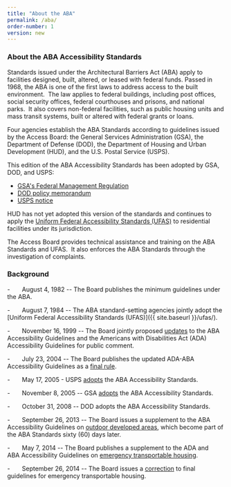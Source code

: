 ```yaml
---
title: "About the ABA"
permalink: /aba/
order-number: 1
version: new
---
```


### About the ABA Accessibility Standards

Standards issued under the Architectural Barriers Act (ABA) apply to facilities designed, built, altered, or leased with federal funds. Passed in 1968, the ABA is one of the first laws to address access to the built environment.  The law applies to federal buildings, including post offices, social security offices, federal courthouses and prisons, and national parks.  It also covers non-federal facilities, such as public housing units and mass transit systems, built or altered with federal grants or loans.

Four agencies establish the ABA Standards according to guidelines issued by the Access Board: the General Services Administration (GSA), the Department of Defense (DOD), the Department of Housing and Urban Development (HUD), and the U.S. Postal Service (USPS).

This edition of the ABA Accessibility Standards has been adopted by GSA, DOD, and USPS:

-   [GSA's Federal Management Regulation](https://www.gsa.gov/policy-regulations/regulations/federal-management-regulation-fmr?asset=119604#idtopicx2x71439)
-   [DOD policy memorandum](https://federalist-e3fba26d-2806-4f02-bf0e-89c97cfba93c.app.cloud.gov/site/atbcb/usab-uswds/aba/index.php?option=com_content&view=article&id=263&Itemid=1548)
-   [USPS notice](http://www.gpo.gov/fdsys/pkg/FR-2005-05-17/html/05-9745.htm)

HUD has not yet adopted this version of the standards and continues to apply the [Uniform Federal Accessibility Standards (UFAS)](https://www.access-board.gov/index.php?option=com_content&view=article&id=1368&Itemid=1546) to residential facilities under its jurisdiction.

The Access Board provides technical assistance and training on the ABA Standards and UFAS.  It also enforces the ABA Standards through the investigation of complaints.

### Background

-       August 4, 1982 -- The Board publishes the minimum guidelines under the ABA. 

-       August 7, 1984 -- The ABA standard-setting agencies jointly adopt the [Uniform Federal Accessibility Standards (UFAS)]({{ site.baseurl }}/ufas/).

-       November 16, 1999 -- The Board jointly proposed [updates](https://www.federalregister.gov/documents/1999/11/16/99-29250/americans-with-disabilities-act-ada-accessibility-guidelines-for-buildings-and-facilities) to the ABA Accessibility Guidelines and the Americans with Disabilities Act (ADA) Accessibility Guidelines for public comment.

-       July 23, 2004 -- The Board publishes the updated ADA-ABA Accessibility Guidelines as a [final rule](https://www.federalregister.gov/documents/2004/07/23/04-16025/americans-with-disabilities-act-ada-accessibility-guidelines-for-buildings-and-facilities).

-       May 17, 2005 - USPS [adopts](https://www.federalregister.gov/documents/2005/05/17/05-9745/usps-standards-for-facility-accessibility) the ABA Accessibility Standards.

-       November 8, 2005 -- GSA [adopts](https://www.federalregister.gov/documents/2005/11/08/05-21644/federal-management-regulation-real-property-policies-update) the ABA Accessibility Standards.

-       October 31, 2008 -- DOD adopts the ABA Accessibility Standards.

-       September 26, 2013 -- The Board issues a supplement to the ABA Accessibility Guidelines on [outdoor developed areas](https://beta.regulations.gov/document/ATBCB-2009-0006-0085), which become part of the ABA Standards sixty (60) days later.

-       May 7, 2014 -- The Board publishes a supplement to the ADA and ABA Accessibility Guidelines on [emergency transportable housing](https://beta.regulations.gov/document/ATBCB-2012-0004-0039).

-       September 26, 2014 -- The Board issues a [correction](https://beta.regulations.gov/document/ATBCB-2012-0004-0041) to final guidelines for emergency transportable housing.